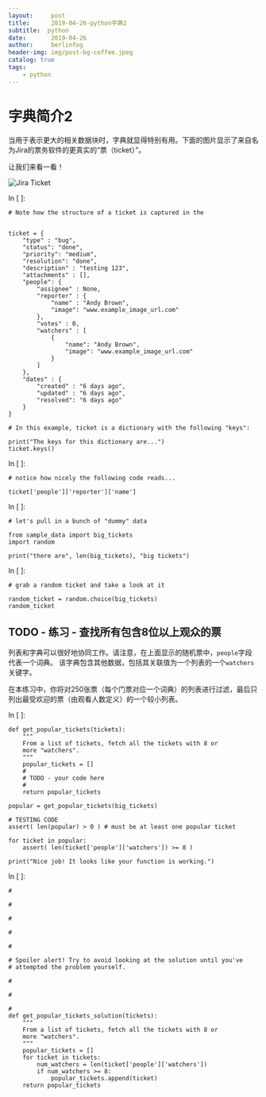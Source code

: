 ```yaml
---
layout:     post
title:      2019-04-26-python字典2
subtitle:  python
date:       2019-04-26
author:     berlinfog
header-img: img/post-bg-coffee.jpeg
catalog: true
tags:
    - python
---
```


# 字典简介2



当用于表示更大的相关数据块时，字典就显得特别有用。下面的图片显示了来自名为Jira的票务软件的更真实的“票（ticket）”。

让我们来看一看！

![Jira Ticket](https://s3.cn-north-1.amazonaws.com.cn/static-documents/nd101/DLND+documents/png/jira-ticket.png)

In [ ]:

```
# Note how the structure of a ticket is captured in the


ticket = {
    "type" : "bug",
    "status": "done",
    "priority": "medium",
    "resolution": "done",
    "description" : "testing 123",
    "attachments" : [],
    "people": {
        "assignee" : None,
        "reporter" : {
            "name" : "Andy Brown",
            "image": "www.example_image_url.com"
        },
        "votes" : 0,
        "watchers" : [
            {
                "name": "Andy Brown",
                "image": "www.example_image_url.com"  
            }
        ]
    },
    "dates" : {
        "created" : "6 days ago",
        "updated" : "6 days ago",
        "resolved": "6 days ago"
    }
}

# In this example, ticket is a dictionary with the following "keys":

print("The keys for this dictionary are...")
ticket.keys()
```

In [ ]:

```
# notice how nicely the following code reads... 

ticket['people']['reporter']['name']
```

In [ ]:

```
# let's pull in a bunch of "dummy" data

from sample_data import big_tickets
import random

print("there are", len(big_tickets), "big tickets")
```

In [ ]:

```
# grab a random ticket and take a look at it

random_ticket = random.choice(big_tickets)
random_ticket
```

## TODO - 练习 - 查找所有包含8位以上观众的票

列表和字典可以很好地协同工作。请注意，在上面显示的随机票中，`people`字段代表一个词典。 该字典包含其他数据，包括其关联值为一个列表的一个`watchers`关键字。

在本练习中，你将对250张票（每个门票对应一个词典）的列表进行过滤，最后只列出最受欢迎的票（由观看人数定义）的一个较小列表。

In [ ]:

```
def get_popular_tickets(tickets):
    """
    From a list of tickets, fetch all the tickets with 8 or 
    more "watchers". 
    """
    popular_tickets = []
    #
    # TODO - your code here
    # 
    return popular_tickets

popular = get_popular_tickets(big_tickets)

# TESTING CODE 
assert( len(popular) > 0 ) # must be at least one popular ticket

for ticket in popular:
    assert( len(ticket['people']['watchers']) >= 8 )
    
print("Nice job! It looks like your function is working.")
```

In [ ]:

```
#

#

#

#

#

# Spoiler alert! Try to avoid looking at the solution until you've
# attempted the problem yourself.

#

#

#
def get_popular_tickets_solution(tickets):
    """
    From a list of tickets, fetch all the tickets with 8 or 
    more "watchers". 
    """
    popular_tickets = []
    for ticket in tickets:
        num_watchers = len(ticket['people']['watchers'])
        if num_watchers >= 8:
            popular_tickets.append(ticket)
    return popular_tickets  
```